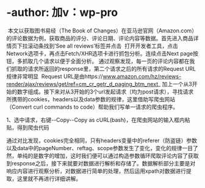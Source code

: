 # -author:  加v：wp-pro
​ 本文以获取图书易经（The Book of Changes）在亚马逊官网（Amazon.com）的评论数据为例，获取商品的评分、评论日期、评论内容等数据。首先进入商品详情页
​
下拉滚动条找到‘See all reviews’标签并点击
 打开开发者工具，点击Network选项卡，再点击Fetch/XHR选项卡进行抓包分析。连续点击Next page按钮，多抓取几个请求以便于全面分析。
 通过观察发现，每一页的评论内容都在我们抓取的请求所返回的response里，第二个请求之后的所有请求的Request URL规律非常明显
 ​
Request URL是由https://www.amazon.com/hz/reviews-render/ajax/reviews/get/ref=cm_cr_getr_d_paging_btm_next_ 加上一个从3开始的数字组成。接下来对从3开始的3个url发起请求（均为post请求），寻找请求所携带的cookies，headers以及data参数的规律，这里借助写爬虫网站（Convert curl commands to code）帮助我们写单一请求的爬虫程序。

1、选中请求，右键--Copy--Copy as cURL(bash)，在爬虫网站的输入框内粘贴，得到爬虫代码

​通过对比发现，cookies完全相同，只有headers变量中的referer（防盗链）参数以及data中的pageNumber、reftag、scope参数发生了变化，变化的规律一目了然，单纯的是数字的增加，这时我们便可以通过构造参数循环爬取评论内容了获取到response之后，接下来就要对数据进行解析和存储了。数据解析部分主要是对响应内容进行观察分析，对数据进行简单的处理，然后运用xpath对数据进行提取，这里就不再进行详细讲解。
